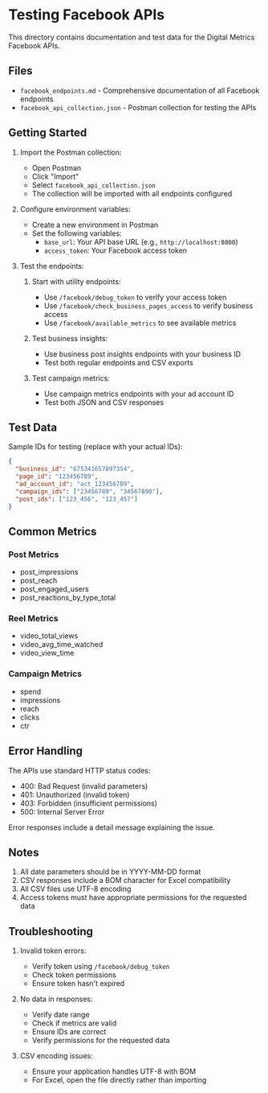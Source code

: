 # Testing Facebook APIs

This directory contains documentation and test data for the Digital Metrics Facebook APIs.

## Files

- `facebook_endpoints.md` - Comprehensive documentation of all Facebook endpoints
- `facebook_api_collection.json` - Postman collection for testing the APIs

## Getting Started

1. Import the Postman collection:

   - Open Postman
   - Click "Import"
   - Select `facebook_api_collection.json`
   - The collection will be imported with all endpoints configured

2. Configure environment variables:

   - Create a new environment in Postman
   - Set the following variables:
     - `base_url`: Your API base URL (e.g., `http://localhost:8000`)
     - `access_token`: Your Facebook access token

3. Test the endpoints:

   1. Start with utility endpoints:

      - Use `/facebook/debug_token` to verify your access token
      - Use `/facebook/check_business_pages_access` to verify business access
      - Use `/facebook/available_metrics` to see available metrics

   2. Test business insights:

      - Use business post insights endpoints with your business ID
      - Test both regular endpoints and CSV exports

   3. Test campaign metrics:
      - Use campaign metrics endpoints with your ad account ID
      - Test both JSON and CSV responses

## Test Data

Sample IDs for testing (replace with your actual IDs):

```json
{
  "business_id": "675341657897354",
  "page_id": "123456789",
  "ad_account_id": "act_123456789",
  "campaign_ids": ["23456789", "34567890"],
  "post_ids": ["123_456", "123_457"]
}
```

## Common Metrics

### Post Metrics

- post_impressions
- post_reach
- post_engaged_users
- post_reactions_by_type_total

### Reel Metrics

- video_total_views
- video_avg_time_watched
- video_view_time

### Campaign Metrics

- spend
- impressions
- reach
- clicks
- ctr

## Error Handling

The APIs use standard HTTP status codes:

- 400: Bad Request (invalid parameters)
- 401: Unauthorized (invalid token)
- 403: Forbidden (insufficient permissions)
- 500: Internal Server Error

Error responses include a detail message explaining the issue.

## Notes

1. All date parameters should be in YYYY-MM-DD format
2. CSV responses include a BOM character for Excel compatibility
3. All CSV files use UTF-8 encoding
4. Access tokens must have appropriate permissions for the requested data

## Troubleshooting

1. Invalid token errors:

   - Verify token using `/facebook/debug_token`
   - Check token permissions
   - Ensure token hasn't expired

2. No data in responses:

   - Verify date range
   - Check if metrics are valid
   - Ensure IDs are correct
   - Verify permissions for the requested data

3. CSV encoding issues:
   - Ensure your application handles UTF-8 with BOM
   - For Excel, open the file directly rather than importing
